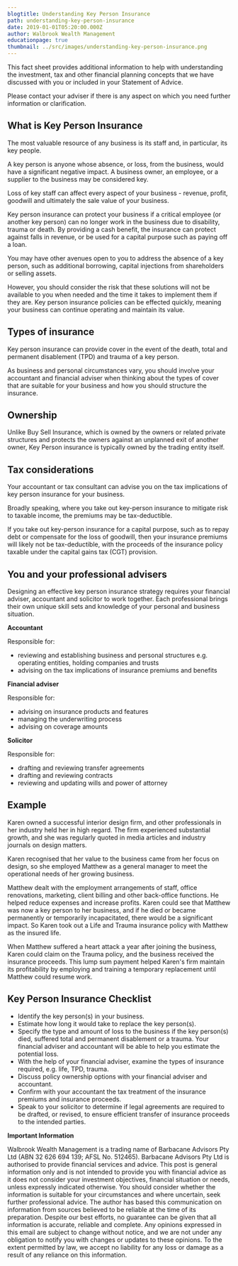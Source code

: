 ```yaml
---
blogtitle: Understanding Key Person Insurance
path: understanding-key-person-insurance
date: 2019-01-01T05:20:00.000Z
author: Walbrook Wealth Management
educationpage: true
thumbnail: ../src/images/understanding-key-person-insurance.png
---
```

This fact sheet provides additional information to help with understanding the investment, tax and other financial planning concepts that we have discussed with you or included in your Statement of Advice.

Please contact your adviser if there is any aspect on which you need further information or clarification.

## What is Key Person Insurance

The most valuable resource of any business is its staff and, in particular, its key people.

A key person is anyone whose absence, or loss, from the business, would have a significant negative impact. A business owner, an employee, or a supplier to the business may be considered key.

Loss of key staff can affect every aspect of your business - revenue, profit, goodwill and ultimately the sale value of your business.

Key person insurance can protect your business if a critical employee (or another key person) can no longer work in the business due to disability, trauma or death.  By providing a cash benefit, the insurance can protect against falls in revenue, or be used for a capital purpose such as paying off a loan.

You may have other avenues open to you to address the absence of a key person, such as additional borrowing, capital injections from shareholders or selling assets.

However, you should consider the risk that these solutions will not be available to you when needed and the time it takes to implement them if they are. Key person insurance policies can be effected quickly, meaning your business can continue operating and maintain its value.

## Types of insurance

Key person insurance can provide cover in the event of the death, total and permanent disablement (TPD) and trauma of a key person.  

As business and personal circumstances vary, you should involve your accountant and financial adviser when thinking about the types of cover that are suitable for your business and how you should structure the insurance.

## Ownership

Unlike Buy Sell Insurance, which is owned by the owners or related private structures and protects the owners against an unplanned exit of another owner, Key Person insurance is typically owned by the trading entity itself.

## Tax considerations

Your accountant or tax consultant can advise you on the tax implications of key person insurance for your business.

Broadly speaking, where you take out key-person insurance to mitigate risk to taxable income, the premiums may be tax-deductible.

If you take out key-person insurance for a capital purpose, such as to repay debt or compensate for the loss of goodwill, then your insurance premiums will likely not be tax-deductible, with the proceeds of the insurance policy taxable under the capital gains tax (CGT) provision.

## You and your professional advisers

Designing an effective key person insurance strategy requires your financial adviser, accountant and solicitor to work together. Each professional brings their own unique skill sets and knowledge of your personal and business situation.

**Accountant**

Responsible for:

* reviewing and establishing business and personal structures e.g. operating entities, holding companies and trusts
* advising on the tax implications of insurance premiums and benefits

**Financial adviser**

Responsible for:

* advising on insurance products and features
* managing the underwriting process
* advising on coverage amounts

**Solicitor**

Responsible for:

* drafting and reviewing transfer agreements
* drafting and reviewing contracts
* reviewing and updating wills and power of attorney

## Example

Karen owned a successful interior design firm, and other professionals in her industry held her in high regard. The firm experienced substantial growth, and she was regularly quoted in media articles and industry journals on design matters.

Karen recognised that her value to the business came from her focus on design, so she employed Matthew as a general manager to meet the operational needs of her growing business.

Matthew dealt with the employment arrangements of staff, office renovations, marketing, client billing and other back-office functions. He helped reduce expenses and increase profits. Karen could see that Matthew was now a key person to her business, and if he died or became permanently or temporarily incapacitated, there would be a significant impact. So Karen took out a Life and Trauma insurance policy with Matthew as the insured life.

When Matthew suffered a heart attack a year after joining the business, Karen could claim on the Trauma policy, and the business received the insurance proceeds. This lump sum payment helped Karen's firm maintain its profitability by employing and training a temporary replacement until Matthew could resume work.

## Key Person Insurance Checklist

* Identify the key person(s) in your business.
* Estimate how long it would take to replace the key person(s).
* Specify the type and amount of loss to the business if the key person(s) died, suffered total and permanent disablement or a trauma. Your financial adviser and accountant will be able to help you estimate the potential loss.
* With the help of your financial adviser, examine the types of insurance required, e.g. life, TPD, trauma.
* Discuss policy ownership options with your financial adviser and accountant.
* Confirm with your accountant the tax treatment of the insurance premiums and insurance proceeds.
* Speak to your solicitor to determine if legal agreements are required to be drafted, or revised, to ensure efficient transfer of insurance proceeds to the intended parties.

**Important Information**

Walbrook Wealth Management is a trading name of Barbacane Advisors Pty Ltd (ABN 32 626 694 139; AFSL No. 512465). Barbacane Advisors Pty Ltd is authorised to provide financial services and advice. This post is general information only and is not intended to provide you with financial advice as it does not consider your investment objectives, financial situation or needs, unless expressly indicated otherwise. You should consider whether the information is suitable for your circumstances and where uncertain, seek further professional advice. The author has based this communication on information from sources believed to be reliable at the time of its preparation. Despite our best efforts, no guarantee can be given that all information is accurate, reliable and complete. Any opinions expressed in this email are subject to change without notice, and we are not under any obligation to notify you with changes or updates to these opinions. To the extent permitted by law, we accept no liability for any loss or damage as a result of any reliance on this information.